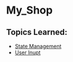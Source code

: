 # My_Shop

## Topics Learned:

* [State Management](docs/state_management.md)
* [User Inupt](docs/user_input.md)